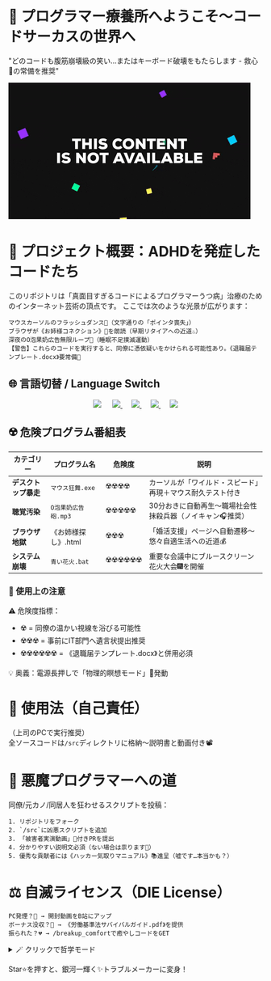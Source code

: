 # 🎪 プログラマー療養所へようこそ～コードサーカスの世界へ

"どのコードも腹筋崩壊級の笑い…またはキーボード破壊をもたらします - 救心💊の常備を推奨"

![意味のないキャプション](giphy.gif)

# 🤖 プロジェクト概要：ADHDを発症したコードたち

このリポジトリは「真面目すぎるコードによるプログラマーうつ病」治療のためのインターネット芸術の頂点です。
ここでは次のような光景が広がります：

    マウスカーソルのフラッシュダンス💃（文字通りの「ポインタ喪失」）
    ブラウザが《お姉様コネクション》📖を朗読（早期リタイアへの近道♨）
    深夜のO泡果奶広告無限ループ🍼（睡眠不足撲滅運動）
    【警告】これらのコードを実行すると、同僚に憑依疑いをかけられる可能性あり。《退職届テンプレート.docx》要常備🔖

## 🌐 言語切替 / Language Switch

<div align="center">

<!-- Chinese -->
<a href="./README.zh-CN.md" style="text-decoration: none;">
  <img src="https://img.shields.io/badge/简体中文-🇨🇳-red?style=for-the-badge&logo=openaccess&logoColor=white" height="40">
</a> 

<!-- English -->
<a href="./README.md">
  <img src="https://img.shields.io/badge/English-🇺🇸-blue?style=for-the-badge&logo=googletranslate" height="40">
</a> 

<!-- Japanese -->
<a href="./README.ja.md">
  <img src="https://img.shields.io/badge/日本語-🇯🇵-crimson?style=for-the-badge&logo=qiita&logoColor=white" height="40">
</a> 

<!-- Spanish -->
<a href="./README.es.md">
  <img src="https://img.shields.io/badge/Español-🇪🇸-yellow?style=for-the-badge&logo=duolingo&logoColor=red" height="40">
</a> 

<!-- French -->
<a href="./README.fr.md">
  <img src="https://img.shields.io/badge/Français-🇫🇷-blue?style=for-the-badge&logo=paritysubstrate&logoColor=white" height="40">
</a>

</div>

## ☢️ 危険プログラム番組表

| カテゴリー       | プログラム名           | 危険度            | 説明                                                                 |
|------------------|------------------------|-------------------|----------------------------------------------------------------------|
| **デスクトップ暴走** | `マウス狂舞.exe`      | ☢️☢️☢️☢️         | カーソルが「ワイルド・スピード」再現＋マウス耐久テスト付き          |
| **聴覚汚染**     | `O泡果奶広告砲.mp3`    | ☢️☢️☢️☢️☢️       | 30分おきに自動再生～職場社会性抹殺兵器（ノイキャン🎧推奨）           |
| **ブラウザ地獄** | 《お姉様探し》.html    | ☢️☢️☢️           | 「婚活支援」ページへ自動遷移～悠々自適生活への近道💰                 |
| **システム崩壊** | `青い花火.bat`         | ☢️☢️☢️☢️☢️☢️     | 重要な会議中にブルースクリーン花火大会🎆を開催                       |

### 📢 使用上の注意
⚠️ 危険度指標：  
- ☢️ = 同僚の温かい視線を浴びる可能性  
- ☢️☢️☢️ = 事前にIT部門へ遺言状提出推奨  
- ☢️☢️☢️☢️☢️☢️ = 《退職届テンプレート.docx》と併用必須  

💡 奥義：電源長押しで「物理的瞑想モード」🔌発動

# 🚀 使用法（自己責任）
（上司のPCで実行推奨）  
全ソースコードは`/src`ディレクトリに格納～説明書と動画付き📽️

# 🤝 悪魔プログラマーへの道

同僚/元カノ/同居人を狂わせるスクリプトを投稿：

    1. リポジトリをフォーク  
    2. `/src`に凶悪スクリプトを追加  
    3. 「被害者実演動画」🎥付きPRを提出  
    4. 分かりやすい説明文必須（ない場合は祟ります👻）  
    5. 優秀な貢献者には《ハッカー気取りマニュアル》📚進呈（嘘です…本当かも？）  

# ⚖️ 自滅ライセンス（DIE License）

    PC発煙？🎇 → 開封動画をB站にアップ  
    ボーナス没収？💸 → 《労働基準法サバイバルガイド.pdf》を提供  
    振られた？💔 → /breakup_comfortで癒やしコードをGET  

<details>
<summary>🪄 クリックで哲学モード</summary>
<br>

人生相談受付中：  
```python
while True: 
    print("なぜ私を実行？ → コードがあるから → 故に世界は苦悩する")
```
</details>

Star⭐を押すと、銀河一輝く✨トラブルメーカーに変身！